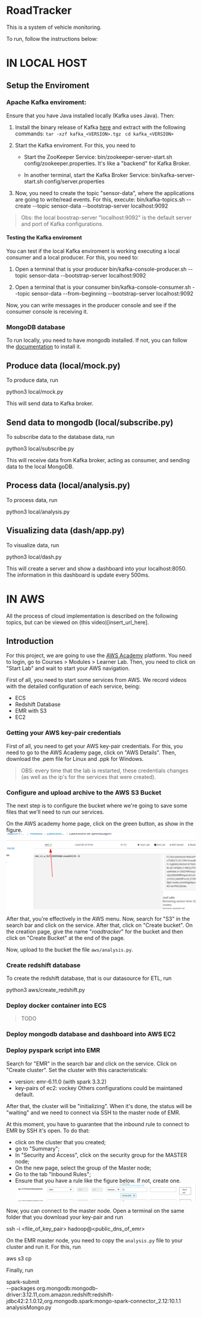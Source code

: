 # RoadTracker

This is a system of vehicle monitoring.

To run, follow the instructions below:

# IN LOCAL HOST

## Setup the Enviroment

### Apache Kafka enviroment:

Ensure that you have Java installed locally (Kafka uses Java). Then:

1. Install the binary release of Kafka [here](https://kafka.apache.org/downloads) and extract with the following commands:
   ``tar -xzf kafka_<VERSION>.tgz ``
   ``cd kafka_<VERSION> ``

2. Start the Kafka enviroment. For this, you need to
    - Start the ZooKeeper Service:
      bin/zookeeper-server-start.sh config/zookeeper.properties. It's like a "backend" for Kafka Broker.

    - In another terminal, start the Kafka Broker Service:
      bin/kafka-server-start.sh config/server.properties

3. Now, you need to create the topic "sensor-data", where the applications are going to write/read events. For this, execute:
   bin/kafka-topics.sh --create --topic sensor-data --bootstrap-server localhost:9092

> Obs: the local boostrap-server "localhost:9092" is the default server and port of Kafka configurations.

#### Testing the Kafka enviroment
You can test if the local Kafka enviroment is working executing a local consumer and a local producer. For this, you need to:
1. Open a terminal that is your producer
   bin/kafka-console-producer.sh --topic sensor-data --bootstrap-server localhost:9092

2. Open a terminal that is your consumer
   bin/kafka-console-consumer.sh --topic sensor-data --from-beginning --bootstrap-server localhost:9092

Now, you can write messages in the producer console and see if the consumer console is receiving it.

### MongoDB database

To run locally, you need to have mongodb installed. If not, you can follow the [documentation](https://www.mongodb.com/docs/manual/installation/)
to install it.

## Produce data (local/mock.py)
To produce data, run 

python3 local/mock.py

This will send data to Kafka broker.

## Send data to mongodb (local/subscribe.py)
To subscribe data to the database data, run

python3 local/subscribe.py

This will receive data from Kafka broker, acting as consumer, and sending data to the local MongoDB.

## Process data (local/analysis.py)
To process data, run

python3 local/analysis.py


## Visualizing data (dash/app.py)
To visualize data, run

python3 local/dash.py

This will create a server and show a dashboard into your localhost:8050. The information in this dashboard is update
every 500ms.


# IN AWS

All the process of cloud implementation is described on the following topics, but can be viewed on (this video)[insert_url_here].  

## Introduction

For this project, we are going to use the [AWS Academy](https://awsacademy.instructure.com) platform. You need to login,
go to Courses > Modules > Learner Lab. Then, you need to click on "Start Lab" and wait to start your AWS navigation.

First of all, you need to start some services from AWS. We record videos with the detailed configuration of each service, being:
- ECS
- Redshift Database
- EMR with S3
- EC2

### Getting your AWS key-pair credentials

First of all, you need to get your AWS key-pair credentials. For this, you need to go to the AWS Academy page, click on "AWS Details". 
Then, download the .pem file for Linux and .ppk for Windows.

> OBS: every time that the lab is restarted, these credentials changes (as well as the ip's for the services that were created).

### Configure and upload archive to the AWS S3 Bucket
The next step is to configure the bucket where we're going to save some files that we'll need to run our services.

On the AWS academy home page, click on the green button, as show in the figure.
![acessing-the-aws-console](docs/academy-console.png)

After that, you're effectively in the AWS menu. Now, search for "S3" in the search bar and click on the service.
After that, click on "Create bucket". On the creation page, give the name "*roadtracker*" for the bucket and then click 
on "Create Bucket" at the end of the page.

Now, upload to the bucket the file `aws/analysis.py`.

### Create redshift database
To create the redshift database, that is our datasource for ETL, run

python3 aws/create_redshift.py


### Deploy docker container into ECS
> TODO

### Deploy mongodb database and dashboard into AWS EC2


### Deploy pyspark script into EMR
Search for "EMR" in the search bar and click on the service. Click on "Create cluster". Set the cluster with this caracteristicals:
- version: emr-6.11.0 (with spark 3.3.2)
- key-pairs of ec2: vockey
Others configurations could be maintaned default.

After that, the cluster will be "initializing". When it's done, the status will be "waiting" and we need to connect via SSH to the master node of EMR.

At this moment, you have to guarantee that the inbound rule to connect to EMR by SSH it's open. To do that:
- click on the cluster that you created;
- go to "Summary";
- In "Security and Access", click on the security group for the MASTER node;
- On the new page, select the group of the Master node;
- Go to the tab "Inbound Rules";
- Ensure that you have a rule like the figure below. If not, create one.
  ![ssh-inbound-rule](docs/ssh-inbound-rule.png)

Now, you can connect to the master node. Open a terminal on the same folder that you download your key-pair and run

ssh -i <file_of_key_pair> hadoop@<public_dns_of_emr>


On the EMR master node, you need to copy the `analysis.py` file to your cluster and run it. For this, run

aws s3 cp <s3-uri-for-analysis-file>


Finally, run

   spark-submit \
      --packages org.mongodb:mongodb-driver:3.12.11,com.amazon.redshift:redshift-jdbc42:2.1.0.12,org.mongodb.spark:mongo-spark-connector_2.12:10.1.1 \
       analysisMongo.py 